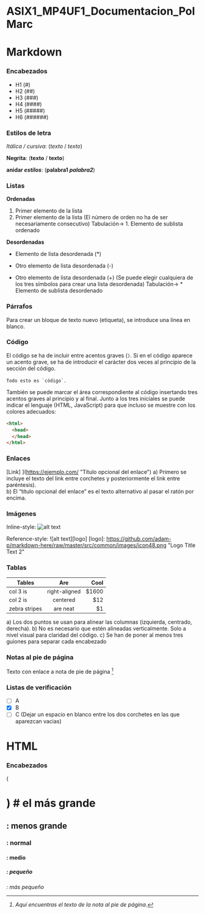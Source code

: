 # ASIX1_MP4UF1_Documentacion_PolMarc

# Markdown
### Encabezados
* H1 (#)
* H2 (##)
* H3 (###)
* H4 (####)
* H5 (#####)
* H6 (######)

### Estilos de letra
*Itálica / cursiva*: (*texto* / _texto_)

**Negrita**: (**texto** / __texto__)

**anidar _estilos_**: (**palabra1 _palabra2_**)

### Listas
**Ordenadas**
1. Primer elemento de la lista
2. Primer elemento de la lista
  (El número de orden no ha de ser necesariamente consecutivo)
  Tabulación→ 1. Elemento de sublista ordenado

**Desordenadas**
* Elemento de lista desordenada (*)
- Otro elemento de lista desordenada (-)
+ Otro elemento de lista desordenada (+)
   (Se puede elegir cualquiera de los tres símbolos para crear una lista desordenada)
   Tabulación→ * Elemento de sublista desordenado

### Párrafos
Para crear un bloque de texto nuevo (etiqueta), se introduce una línea en blanco.

### Código
El código se ha de incluir entre acentos graves (`)`. Si en el código aparece un acento grave, se ha de introducir el carácter dos veces al principio de la sección del código.

``Todo esto es `código`.``

También se puede marcar el área correspondiente al código insertando tres acentos graves al principio y al final. Junto a los tres iniciales se puede indicar el lenguaje (HTML, JavaScript) para que incluso se muestre con los colores adecuados:

```html
<html>
  <head>
  </head>
</html>
```

### Enlaces
[Link] ](https://ejemplo.com/ "Título opcional del enlace")
  a) Primero se incluye el texto del link entre corchetes y posteriormente el link entre paréntesis).    
  b) El “título opcional del enlace” es el texto alternativo al pasar el ratón por encima.

### Imágenes
Inline-style: 
![alt text](https://github.com/img/icon48.png "Título opcional de la imagen")

Reference-style: 
![alt text][logo]
[logo]: https://github.com/adam-p/markdown-here/raw/master/src/common/images/icon48.png "Logo Title Text 2"

### Tablas
| Tables        | Are           | Cool  |
| ------------- |:-------------:| -----:|
| col 3 is      | right-aligned | $1600 |
| col 2 is      | centered      |   $12 |
| zebra stripes | are neat      |    $1 |

  a) Los dos puntos se usan para alinear las columnas (izquierda, centrado, derecha).
  b) No es necesario que estén alineadas verticalmente. Solo a nivel visual para claridad del código.
  c) Se han de poner al menos tres guiones para separar cada encabezado

### Notas al pie de página
Texto con enlace a nota de pie de página [^1]

[^1]: Aquí encuentras el texto de la nota al pie de página.

### Listas de verificación
- [ ] A
- [x] B
- [ ] C
  (Dejar un espacio en blanco entre los dos corchetes en las que aparezcan vacias)

# HTML
### Encabezados
(<h1>) # el más grande
<h2>: menos grande
<h3>: normal
<h4>: medio
<h5>: pequeño
<h6>: más pequeño
